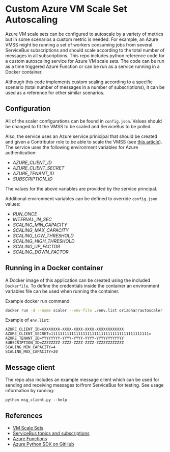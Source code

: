# Custom Azure VM Scale Set Autoscaling #

Azure VM scale sets can be configured to autoscale by a variety of metrics but in some scenarios a custom metric is needed. For example, an Azure VMSS might be running a set of workers consuming jobs from several ServiceBus subscriptions and should scale according to the total number of messages in all subscriptions. This repo includes python reference code for a custom autoscaling service for Azure VM scale sets. The code can be run as a time triggered Azure Function or can be run as a service running in a Docker container. 

Although this code implements custom scaling according to a specific scenario (total number of messages in a number of subscriptions), it can be used as a reference for other similar scenarios.

## Configuration ##

All of the scaler configurations can be found in `config.json`. Values should be changed to fit the VMSS to be scaled and ServiceBus
to be polled.

Also, the service uses an Azure service prinicipal that should be created and given a Contributor role to be able to scale the VMSS (see [this article](https://docs.microsoft.com/en-us/azure/azure-resource-manager/resource-group-create-service-principal-portal)).
The service uses the following environment variables for Azure authentication:

- *AZURE_CLIENT_ID* 
- *AZURE_CLIENT_SECRET*
- *AZURE_TENANT_ID*
- *SUBSCRIPTION_ID*

The values for the above variables are provided by the service principal.

Additional environment variables can be defined to override `config.json` values:

- *RUN_ONCE*
- *INTERVAL_IN_SEC*
- *SCALING_MIN_CAPACITY*
- *SCALING_MAX_CAPACITY*
- *SCALING_LOW_THRESHOLD*
- *SCALING_HIGH_THRESHOLD*
- *SCALING_UP_FACTOR*
- *SCALING_DOWN_FACTOR*

## Running in a Docker container ##

A Docker image of this application can be created using the included `Dockerfile`. To define the credentials inside the container an environment variables file can be used when running the container.

Example docker run command:

```sh
docker run -d --name scaler --env-file ./env.list orizohar/autoscaler
```

Example of `env.list`:

```
AZURE_CLIENT_ID=XXXXXXXX-XXXX-XXXX-XXXX-XXXXXXXXXXXX
AZURE_CLIENT_SECRET=1111111111111111111111111111111111111111111=
AZURE_TENANT_ID=YYYYYYYY-YYYY-YYYY-YYYY-YYYYYYYYYYYY
SUBSCRIPTION_ID=ZZZZZZZZ-ZZZZ-ZZZZ-ZZZZ-ZZZZZZZZZZZZ
SCALING_MIN_CAPACITY=4
SCALING_MAX_CAPACITY=20
```

## Message client ##
The repo also includes an example message client which can be used for sending and receiving messages to/from ServiceBus for testing. See usage information by running: 

```
python msg_client.py --help
```

## References ##
- [VM Scale Sets](https://docs.microsoft.com/en-us/azure/virtual-machine-scale-sets/virtual-machine-scale-sets-overview)
- [ServiceBus topics and subscriptions](https://docs.microsoft.com/en-us/azure/service-bus-messaging/service-bus-python-how-to-use-topics-subscriptions)
- [Azure Functions](https://docs.microsoft.com/en-us/azure/azure-functions/functions-overview)
- [Azure Python SDK on GitHub](https://github.com/Azure/azure-sdk-for-python)
